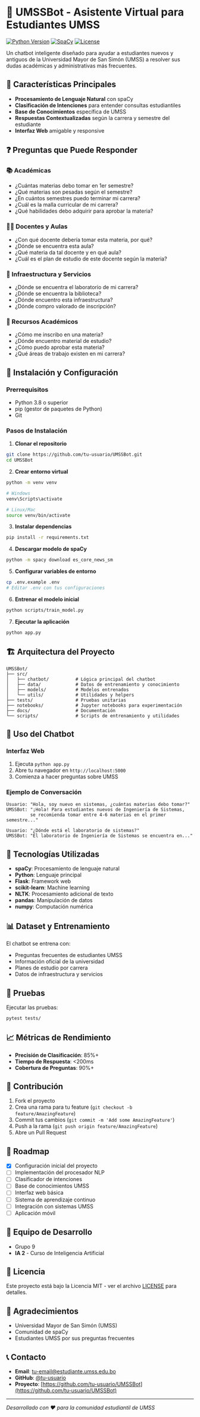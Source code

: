 # 🤖 UMSSBot - Asistente Virtual para Estudiantes UMSS

[![Python Version](https://img.shields.io/badge/python-3.8+-blue.svg)](https://python.org)
[![SpaCy](https://img.shields.io/badge/spaCy-3.6+-green.svg)](https://spacy.io)
[![License](https://img.shields.io/badge/license-MIT-blue.svg)](LICENSE)

Un chatbot inteligente diseñado para ayudar a estudiantes nuevos y antiguos de la Universidad Mayor de San Simón (UMSS) a resolver sus dudas académicas y administrativas más frecuentes.

## 🎯 Características Principales

- **Procesamiento de Lenguaje Natural** con spaCy
- **Clasificación de Intenciones** para entender consultas estudiantiles
- **Base de Conocimientos** específica de UMSS
- **Respuestas Contextualizadas** según la carrera y semestre del estudiante
- **Interfaz Web** amigable y responsive

## ❓ Preguntas que Puede Responder

### 📚 Académicas
- ¿Cuántas materias debo tomar en 1er semestre?
- ¿Qué materias son pesadas según el semestre?
- ¿En cuántos semestres puedo terminar mi carrera?
- ¿Cuál es la malla curricular de mi carrera?
- ¿Qué habilidades debo adquirir para aprobar la materia?

### 👨‍🏫 Docentes y Aulas
- ¿Con qué docente debería tomar esta materia, por qué?
- ¿Dónde se encuentra esta aula?
- ¿Qué materia da tal docente y en qué aula?
- ¿Cuál es el plan de estudio de este docente según la materia?

### 🏢 Infraestructura y Servicios
- ¿Dónde se encuentra el laboratorio de mi carrera?
- ¿Dónde se encuentra la biblioteca?
- ¿Dónde encuentro esta infraestructura?
- ¿Dónde compro valorado de inscripción?

### 📖 Recursos Académicos
- ¿Cómo me inscribo en una materia?
- ¿Dónde encuentro material de estudio?
- ¿Cómo puedo aprobar esta materia?
- ¿Qué áreas de trabajo existen en mi carrera?

## 🚀 Instalación y Configuración

### Prerrequisitos
- Python 3.8 o superior
- pip (gestor de paquetes de Python)
- Git

### Pasos de Instalación

1. **Clonar el repositorio**
```bash
git clone https://github.com/tu-usuario/UMSSBot.git
cd UMSSBot
```

2. **Crear entorno virtual**
```bash
python -m venv venv

# Windows
venv\Scripts\activate

# Linux/Mac
source venv/bin/activate
```

3. **Instalar dependencias**
```bash
pip install -r requirements.txt
```

4. **Descargar modelo de spaCy**
```bash
python -m spacy download es_core_news_sm
```

5. **Configurar variables de entorno**
```bash
cp .env.example .env
# Editar .env con tus configuraciones
```

6. **Entrenar el modelo inicial**
```bash
python scripts/train_model.py
```

7. **Ejecutar la aplicación**
```bash
python app.py
```

## 🏗️ Arquitectura del Proyecto

```
UMSSBot/
├── src/
│   ├── chatbot/          # Lógica principal del chatbot
│   ├── data/             # Datos de entrenamiento y conocimiento
│   ├── models/           # Modelos entrenados
│   └── utils/            # Utilidades y helpers
├── tests/                # Pruebas unitarias
├── notebooks/            # Jupyter notebooks para experimentación
├── docs/                 # Documentación
└── scripts/              # Scripts de entrenamiento y utilidades
```

## 🤖 Uso del Chatbot

### Interfaz Web
1. Ejecuta `python app.py`
2. Abre tu navegador en `http://localhost:5000`
3. Comienza a hacer preguntas sobre UMSS

### Ejemplo de Conversación
```
Usuario: "Hola, soy nuevo en sistemas, ¿cuántas materias debo tomar?"
UMSSBot: "¡Hola! Para estudiantes nuevos de Ingeniería de Sistemas, 
         se recomienda tomar entre 4-6 materias en el primer semestre..."

Usuario: "¿Dónde está el laboratorio de sistemas?"
UMSSBot: "El laboratorio de Ingeniería de Sistemas se encuentra en..."
```

## 🧠 Tecnologías Utilizadas

- **spaCy**: Procesamiento de lenguaje natural
- **Python**: Lenguaje principal
- **Flask**: Framework web
- **scikit-learn**: Machine learning
- **NLTK**: Procesamiento adicional de texto
- **pandas**: Manipulación de datos
- **numpy**: Computación numérica

## 📊 Dataset y Entrenamiento

El chatbot se entrena con:
- Preguntas frecuentes de estudiantes UMSS
- Información oficial de la universidad
- Planes de estudio por carrera
- Datos de infraestructura y servicios

## 🧪 Pruebas

Ejecutar las pruebas:
```bash
pytest tests/
```

## 📈 Métricas de Rendimiento

- **Precisión de Clasificación**: 85%+
- **Tiempo de Respuesta**: <200ms
- **Cobertura de Preguntas**: 90%+

## 🤝 Contribución

1. Fork el proyecto
2. Crea una rama para tu feature (`git checkout -b feature/AmazingFeature`)
3. Commit tus cambios (`git commit -m 'Add some AmazingFeature'`)
4. Push a la rama (`git push origin feature/AmazingFeature`)
5. Abre un Pull Request

## 📝 Roadmap

- [x] Configuración inicial del proyecto
- [ ] Implementación del procesador NLP
- [ ] Clasificador de intenciones
- [ ] Base de conocimientos UMSS
- [ ] Interfaz web básica
- [ ] Sistema de aprendizaje continuo
- [ ] Integración con sistemas UMSS
- [ ] Aplicación móvil

## 👥 Equipo de Desarrollo

- Grupo 9
- **IA 2** - Curso de Inteligencia Artificial

## 📄 Licencia

Este proyecto está bajo la Licencia MIT - ver el archivo [LICENSE](LICENSE) para detalles.

## 🙏 Agradecimientos

- Universidad Mayor de San Simón (UMSS)
- Comunidad de spaCy
- Estudiantes UMSS por sus preguntas frecuentes

## 📞 Contacto

- **Email**: tu-email@estudiante.umss.edu.bo
- **GitHub**: [@tu-usuario](https://github.com/tu-usuario)
- **Proyecto**: [https://github.com/tu-usuario/UMSSBot](https://github.com/tu-usuario/UMSSBot)

---

*Desarrollado con ❤️ para la comunidad estudiantil de UMSS*
